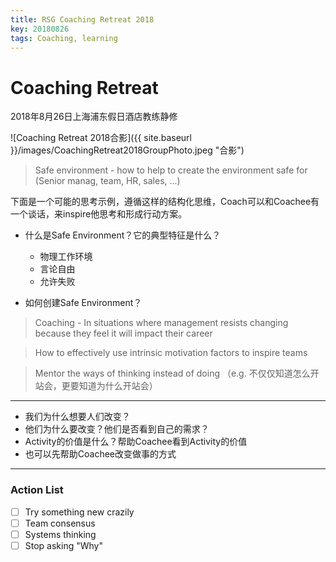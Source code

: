 ```yaml
---
title: RSG Coaching Retreat 2018
key: 20180826
tags: Coaching, learning
---
```


# Coaching Retreat

2018年8月26日上海浦东假日酒店教练静修

<!--more-->

![Coaching Retreat 2018合影]({{ site.baseurl }}/images/CoachingRetreat2018GroupPhoto.jpeg "合影")



> Safe environment - how to help to create the environment safe for (Senior manag, team, HR, sales, ...)

下面是一个可能的思考示例，遵循这样的结构化思维，Coach可以和Coachee有一个谈话，来inspire他思考和形成行动方案。

- 什么是Safe Environment？它的典型特征是什么？
    - 物理工作环境
    - 言论自由
    - 允许失败

- 如何创建Safe Environment？

> Coaching - In situations where management resists changing because they feel it will impact their career

> How to effectively use intrinsic motivation factors to inspire teams

> Mentor the ways of thinking instead of doing （e.g. 不仅仅知道怎么开站会，更要知道为什么开站会）

---

- 我们为什么想要人们改变？
- 他们为什么要改变？他们是否看到自己的需求？
- Activity的价值是什么？帮助Coachee看到Activity的价值
- 也可以先帮助Coachee改变做事的方式

----
### Action List
- [ ]  Try something new crazily
- [ ]  Team consensus
- [ ]  Systems thinking
- [ ]  Stop asking "Why"
